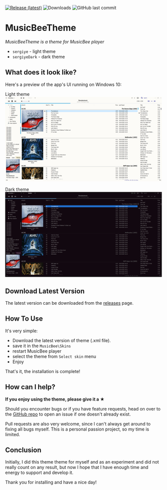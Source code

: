 [repo]: https://github.com/sergiye/MusicBeeTheme

[![Release (latest)](https://img.shields.io/github/v/release/sergiye/MusicBeeTheme)](https://github.com/sergiye/MusicBeeTheme/releases/latest)
![Downloads](https://img.shields.io/github/downloads/sergiye/MusicBeeTheme/total?color=ff4f42)
![GitHub last commit](https://img.shields.io/github/last-commit/sergiye/MusicBeeTheme?color=00AD00)

# MusicBeeTheme

*MusicBeeTheme is a theme for MusicBee player*
- `sergiye` - light theme
- `sergiyeDark` - dark theme


## What does it look like?

Here's a preview of the app's UI running on Windows 10:

Light theme
[<img src="https://github.com/sergiye/MusicBeeTheme/raw/master/assets/light.png" alt="preview"/>](https://github.com/sergiye/MusicBeeTheme/raw/master/assets/light.png)

Dark theme
[<img src="https://github.com/sergiye/MusicBeeTheme/raw/master/assets/dark.png" alt="preview"/>](https://github.com/sergiye/MusicBeeTheme/raw/master/assets/dark.png)


## Download Latest Version
The latest version can be downloaded from the [releases](https://github.com/sergiye/MusicBeeTheme/releases) page.

## How To Use
It's very simple:
 - Download the latest version of theme (.xml file).
 - save it in the `MusicBee\Skins` 
 - restart MusicBee player
 - select the theme from `Select skin` menu
 - Enjoy

That's it, the installation is complete!

## How can I help?
**If you enjoy using the theme, please give it a ★**

Should you encounter bugs or if you have feature requests, head on over to the [GitHub repo][repo] to open an issue if one doesn't already exist.

Pull requests are also very welcome, since I can't always get around to fixing all bugs myself. This is a personal passion project, so my time is limited.


## Conclusion
Initially, I did this theme theme for myself and as an experiment and did not really count on any result, but now I hope that I have enough time and energy to support and develop it.

Thank you for installing and have a nice day!
